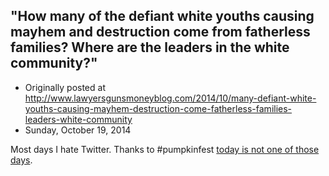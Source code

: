 ## "How many of the defiant white youths causing mayhem and destruction come from fatherless families? Where are the leaders in the white community?"

 * Originally posted at http://www.lawyersgunsmoneyblog.com/2014/10/many-defiant-white-youths-causing-mayhem-destruction-come-fatherless-families-leaders-white-community
 * Sunday, October 19, 2014

Most days I hate Twitter. Thanks to #pumpkinfest [today is not one of those days](http://www.rawstory.com/rs/2014/10/whites-riot-over-pumpkins-in-nh-and-twitter-turns-it-into-epic-lesson-about-ferguson/).
